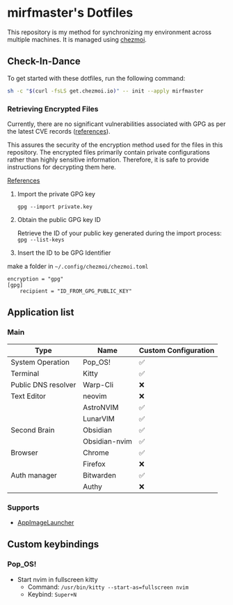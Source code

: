 # mirfmaster's Dotfiles

This repository is my method for synchronizing my environment across multiple machines. It is managed using [chezmoi](https://www.chezmoi.io/).

## Check-In-Dance

To get started with these dotfiles, run the following command:

```bash
sh -c "$(curl -fsLS get.chezmoi.io)" -- init --apply mirfmaster
```

### Retrieving Encrypted Files

Currently, there are no significant vulnerabilities associated with GPG as per the latest CVE records ([references](https://www.cvedetails.com/vulnerability-list/vendor_id-4711/Gnupg.html)).

This assures the security of the encryption method used for the files in this repository.
The encrypted files primarily contain private configurations rather than highly sensitive information.
Therefore, it is safe to provide instructions for decrypting them here.

[References](https://www.chezmoi.io/user-guide/encryption/gpg/)

1. Import the private GPG key

   `gpg --import private.key`

2. Obtain the public GPG key ID

   Retrieve the ID of your public key generated during the import process:
   `gpg --list-keys`

3. Insert the ID to be GPG Identifier

make a folder in `~/.config/chezmoi/chezmoi.toml`

```
encryption = "gpg"
[gpg]
    recipient = "ID_FROM_GPG_PUBLIC_KEY"
```

## Application list

### Main

| Type                | Name          | Custom Configuration |
| ------------------- | ------------- | -------------------- |
| System Operation    | Pop_OS!       | ✅                   |
| Terminal            | Kitty         | ✅                   |
| Public DNS resolver | Warp-Cli      | ❌                   |
| Text Editor         | neovim        | ❌                   |
|                     | AstroNVIM     | ✅                   |
|                     | LunarVIM      | ✅                   |
| Second Brain        | Obsidian      | ✅                   |
|                     | Obsidian-nvim | ✅                   |
| Browser             | Chrome        | ✅                   |
|                     | Firefox       | ❌                   |
| Auth manager        | Bitwarden     | ✅                   |
|                     | Authy         | ❌                   |

### Supports

- [AppImageLauncher](https://github.com/TheAssassin/AppImageLauncher)

## Custom keybindings

### Pop_OS!

- Start nvim in fullscreen kitty
  - Command: `/usr/bin/kitty --start-as=fullscreen nvim`
  - Keybind: `Super+N`
